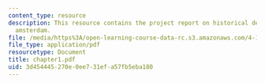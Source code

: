 ```yaml
---
content_type: resource
description: This resource contains the project report on historical development in
  amsterdam.
file: /media/https%3A/open-learning-course-data-rc.s3.amazonaws.com/4-175-case-studies-in-city-form-fall-2005/3d454445270e0ee731efa57fb5eba180_chapter1.pdf
file_type: application/pdf
resourcetype: Document
title: chapter1.pdf
uid: 3d454445-270e-0ee7-31ef-a57fb5eba180
---
```

